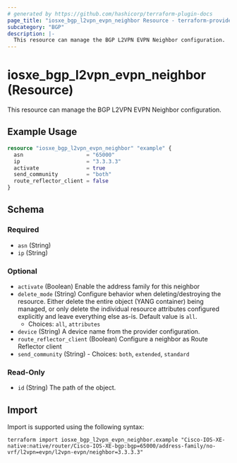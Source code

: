 ```yaml
---
# generated by https://github.com/hashicorp/terraform-plugin-docs
page_title: "iosxe_bgp_l2vpn_evpn_neighbor Resource - terraform-provider-iosxe"
subcategory: "BGP"
description: |-
  This resource can manage the BGP L2VPN EVPN Neighbor configuration.
---
```


# iosxe_bgp_l2vpn_evpn_neighbor (Resource)

This resource can manage the BGP L2VPN EVPN Neighbor configuration.

## Example Usage

```terraform
resource "iosxe_bgp_l2vpn_evpn_neighbor" "example" {
  asn                    = "65000"
  ip                     = "3.3.3.3"
  activate               = true
  send_community         = "both"
  route_reflector_client = false
}
```

<!-- schema generated by tfplugindocs -->
## Schema

### Required

- `asn` (String)
- `ip` (String)

### Optional

- `activate` (Boolean) Enable the address family for this neighbor
- `delete_mode` (String) Configure behavior when deleting/destroying the resource. Either delete the entire object (YANG container) being managed, or only delete the individual resource attributes configured explicitly and leave everything else as-is. Default value is `all`.
  - Choices: `all`, `attributes`
- `device` (String) A device name from the provider configuration.
- `route_reflector_client` (Boolean) Configure a neighbor as Route Reflector client
- `send_community` (String) - Choices: `both`, `extended`, `standard`

### Read-Only

- `id` (String) The path of the object.

## Import

Import is supported using the following syntax:

```shell
terraform import iosxe_bgp_l2vpn_evpn_neighbor.example "Cisco-IOS-XE-native:native/router/Cisco-IOS-XE-bgp:bgp=65000/address-family/no-vrf/l2vpn=evpn/l2vpn-evpn/neighbor=3.3.3.3"
```
